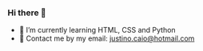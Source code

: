 ### Hi there 👋

- 🌱 I’m currently learning HTML, CSS and Python
- 💬 Contact me by my email: justino.caio@hotmail.com

